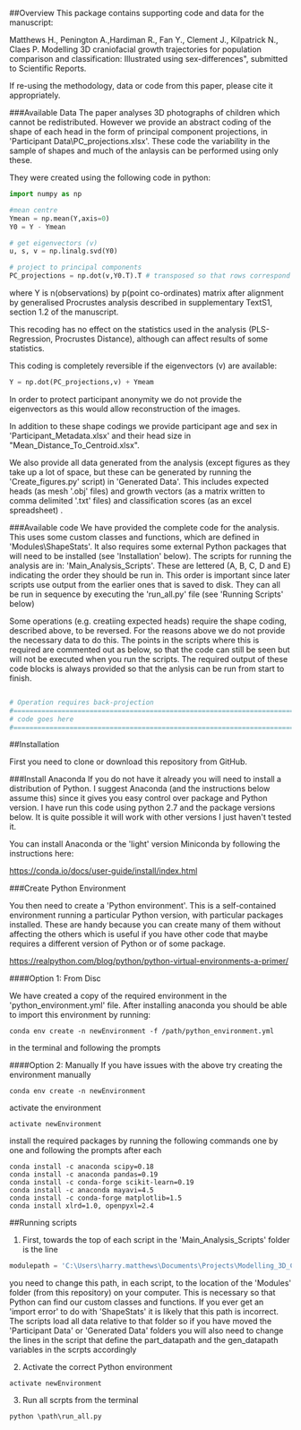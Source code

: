 ##Overview
This package contains supporting code and data for the manuscript:

Matthews H., Penington A.,Hardiman R., Fan Y., Clement J., Kilpatrick N., Claes P. Modelling 3D craniofacial growth trajectories for population comparison and classification: Illustrated using sex-differences", submitted to Scientific Reports.

If re-using the methodology, data or code from this paper, please cite it appropriately.


###Available Data
The paper analyses 3D photographs of children which cannot be redistributed. However we provide an abstract coding of the shape of each head in the form of principal component projections, in 'Participant Data\PC_projections.xlsx'. These code the variability in the sample of shapes and much of the anlaysis can be performed using only these.

They were created using the following code in python:

```python
import numpy as np

#mean centre
Ymean = np.mean(Y,axis=0)
Y0 = Y - Ymean

# get eigenvectors (v)
u, s, v = np.linalg.svd(Y0)

# project to principal components
PC_projections = np.dot(v,Y0.T).T # transposed so that rows correspond to observations
```

where Y is n(observations) by p(point co-ordinates) matrix after alignment by generalised Procrustes analysis described in supplementary TextS1, section 1.2 of the manuscript. 

This recoding has no effect on the statistics used in the analysis (PLS-Regression, Procrustes Distance), although can affect results of some statistics.


This coding is completely reversible if the eigenvectors (v) are available:

```python
Y = np.dot(PC_projections,v) + Ymeam
```

In order to protect participant anonymity we do not provide the eigenvectors as this would allow reconstruction of the images.

In addition to these shape codings we provide participant age and sex in 'Participant_Metadata.xlsx' and their head size in "Mean_Distance_To_Centroid.xlsx".

We also provide all data generated from the analysis (except figures as they take up a lot of space, but these can be generated by running the 'Create_figures.py' script) in 'Generated Data'. This includes expected heads (as mesh '.obj' files) and growth vectors (as a matrix written to comma delimited '.txt' files) and classification scores (as an excel spreadsheet) .


###Available code
We have provided the complete code for the analysis. This uses some custom classes and functions, which are defined in 'Modules\ShapeStats'. It also requires some external Python packages that will need to be installed (see 'Installation' below).
The scripts for running the analysis are in: 'Main_Analysis_Scripts'. These are lettered (A, B, C, D and E) indicating the order they should be run in. This order is important since later scripts use output from the earlier ones that is saved to disk.
They can all be run in sequence by executing the 'run_all.py' file (see 'Running Scripts' below)

Some operations (e.g. creatiing expected heads) require the shape coding, described above, to be reversed. For the reasons above we do not provide the necessary data to do this. The points in the scripts where this is required are commented out as below, so that the code can still be seen but will not be executed when you run the scripts. The required output of these code blocks is always provided so that the anlysis can be run from start to finish. 


```python

# Operation requires back-projection    
#==============================================================================
# code goes here 
#==============================================================================

``` 


##Installation

First you need to clone or download this repository from GitHub. 

###Install Anaconda
If you do not have it already you will need to install a distribution of Python. I suggest Anaconda (and the instructions below assume this) since it gives you easy control over package and Python version. I have run this code using python 2.7 and the package versions below. It is quite possible it will work with other versions I just haven't tested it. 

You can install Anaconda or the 'light' version Miniconda by following the instructions here:

<https://conda.io/docs/user-guide/install/index.html>



###Create Python Environment

You then need to create a 'Python environment'. This is a self-contained environment running a particular Python version, with particular packages installed. These are handy because you can create many of them without affecting the others which is useful if you have other code that maybe requires a different version of Python or of some package. 

<https://realpython.com/blog/python/python-virtual-environments-a-primer/>


####Option 1: From Disc

We have created a copy of the required environment in the 'python_environment.yml' file. After installing anaconda you should be able to import this environment by running:

```
conda env create -n newEnvironment -f /path/python_environment.yml 
```

in the terminal and following the prompts


####Option 2: Manually 
If you have issues with the above try creating the environment manually

```
conda env create -n newEnvironment
```

activate the environment

```
activate newEnvironment
```

install the required packages by running the following commands one by one and following the prompts after each

```
conda install -c anaconda scipy=0.18
conda install -c anaconda pandas=0.19
conda install -c conda-forge scikit-learn=0.19
conda install -c anaconda mayavi=4.5
conda install -c conda-forge matplotlib=1.5 
conda install xlrd=1.0, openpyxl=2.4

```

##Running scripts

1. First, towards the top of each script in the 'Main_Analysis_Scripts' folder is the line

```python
modulepath = 'C:\Users\harry.matthews\Documents\Projects\Modelling_3D_Craniofacial_Growth_Curves_Supp_Material\Modules' #TODO Rememeber to update location on your machine
```

you need to change this path, in each script, to the location of the 'Modules' folder (from this repository) on your computer. This is necessary so that Python can find our custom classes and functions. If you ever get an 'import error' to do with 'ShapeStats' it is likely that this path is incorrect. The scripts load all data relative to that folder so if you have moved the 'Participant Data' or 'Generated Data'  folders you will also need to change the lines in the script that define the part_datapath and the gen_datapath variables in the scrpts accordingly


2. Activate the correct Python environment
```
activate newEnvironment
```
3. Run all scrpts from the terminal

```
python \path\run_all.py
```